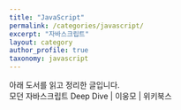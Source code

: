 ```yaml
---
title: "JavaScript"
permalink: /categories/javascript/
excerpt: "자바스크립트"
layout: category
author_profile: true
taxonomy: javascript
---
```


아래 도서를 읽고 정리한 글입니다.  
모던 자바스크립트 Deep Dive \| 이웅모 \| 위키북스